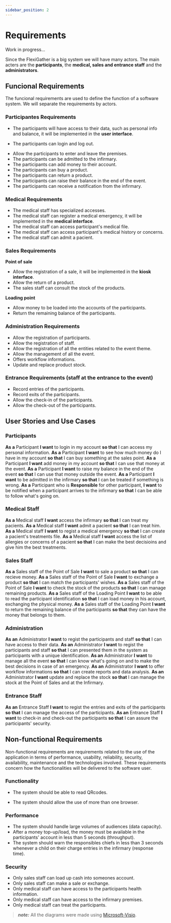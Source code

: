 ```yaml
---
sidebar_position: 2
---
```


# Requirements

Work in progress...

Since the FlexiGather is a big system we will have many actors. The main acters are the **participants**, the **medical, sales and entrance staff** and the **administrators**.

## Funcional Requirements

The funcional requirements are used to define the function of a software system.
We will separate the requirements by actors.

### Participantes Requirements

- The participants will have access to their data, such as personal info and balance, it will be implemented in the **user interface**.
<!-- history of entries and exists and purchases - CHECK HERE-->
- The participants can login and log out.
<!-- - The entries and exits are recorded, as well as the check-in and check-out. -->
- Allow the participants to enter and leave the premises.
- The participants can be admitted to the infirmary.
- The participants can add money to their account.
- The participants can buy a product.
- The participants can return a product.
- The participants can raise their balance in the end of the event.
- The participants can receive a notification from the infirmary.

### Medical Requirements

- The medical staff has specialized accesses.
- The medical staff can register a medical emergency, it will be implemented in the **medical interface**.
- The medical staff can access participant's medical file.
- The medical staff can access participant's medical history or concerns.
- The medical staff can admit a pacient.

### Sales Requirements

**Point of sale**
- Allow the registration of a sale, it will be implemented in the **kiosk interface**.
- Allow the return of a product.
- The sales staff can consult the stock of the products.

**Loading point**
- Allow money to be loaded into the accounts of the participants.
- Return the remaining balance of the participants.

### Administration Requirements

- Allow the registration of participants.
- Allow the registration of staff.
- Allow the registration of all the entities related to the event theme.
- Allow the management of all the event.
- Offers workflow informations.
- Update and replace product stock.

### Entrance Requirements (staff at the entrance to the event)

- Record entries of the participants.
- Record exits of the participants.
- Allow the check-in of the participants.
- Allow the check-out of the participants.

## User Stories and Use Cases

### Participants

**As a** Participant **I want** to login in my account **so that** I can access my personal information.
**As a** Participant **I want** to see how much money do I have in my account **so that** I can buy something at the sales point.
**As a** Participant **I want** add money in my account **so that** I can use that money at the event.
**As a** Participant **I want** to raise my balance in the end of the event **so that** I can use that money outside the event.
**As a** Participant **I want** to be admitted in the infirmary **so that** I can be treated if something is wrong.
**As a** Participant who is **Responsible** for other participant, **I want** to be notified when a participant arrives to the infirmary **so that** I can be able to follow what's going on.

<!-- ![alt text](img/usecase_participants.png) -->

### Medical Staff

**As a** Medical staff **I want** access the infirmary **so that** I can treat my pacients.
**As a** Medical staff **I want** admit a pacient **so that** I can treat him.
**As a** Medical staff **I want** to regist a medical emergency **so that** I can create a pacient's treatments file.
**As a** Medical staff **I want** access the list of allergies or concerns of a pacient **so that** I can make the best decisioins and give him the best treatments.

<!-- ![alt text](img/usecase_medicalstaff.png) -->

### Sales Staff

**As a** Sales staff of the Point of Sale **I want** to sale a product **so that** I can recieve money.
**As a** Sales staff of the Point of Sale **I want** to exchange a product **so that** I can match the participants' wishes.
**As a** Sales staff of the Point of Sale **I want** to check the stock of the products **so that** I can manage remaining products.
**As a** Sales staff of the Loading Point **I want** to be able to read the participant identification **so that** I can load money in his account, exchanging the physical money.
**As a** Sales staff of the Loading Point **I want** to return the remaining balance of the participants **so that** they can have the money that belongs to them.

<!-- ![alt text](img/usecase_salesstaff.png) -->

### Administration

**As an** Administrator **I want** to regist the participants and staff **so that** I can have access to their data.
**As an** Administrator **I want** to regist the participants and staff **so that** I can presented them in the system as participants with a unique identification.
**As an** Administrator **I want** to manage all the event **so that** I can know what's going on and to make the best decisions in case of an emergency.
**As an** Administrator **I want** to offer workflow informations **so that** I can create reports and data analysis.
**As an** Administrator **I want** update and replace the stock **so that** I can manage the stock at the Point of Sales and at the Infirmary.

### Entrance Staff

**As an** Entrance Staff **I want** to regist the entries and exits of the participants **so that** I can manage the access of the participants.
**As an** Entrance Staff **I want** to check-in and check-out the participants **so that** I can assure the participants' security.


<!-- ![alt text](img/usecase_administration.png) -->

## Non-functional Requirements

Non-functional requirements are requirements related to the use of the application in terms of performance, usability, reliability, security, availability, maintenance and the technologies involved. These requirements concern how the functionalities will be delivered to the software user.

### Functionality

- The system should be able to read QRcodes.
<!-- (nfc bracelets) -->
- The system should allow the use of more than one browser.

### Performance

- The system should handle large volumes of audiences (data capacity).
- After a money top-up/load, the money must be available in the participants' account in less than 5 seconds (throughput).
- The system should warn the responsibles chiefs in less than 3 seconds whenever a child on their charge entries in the infirmary (response time).

### Security
- Only sales staff can load up cash into someones account.
- Only sales staff can make a sale or exchange.
- Only medical staff can have access to the participants health information.
- Only medical staff can have access to the infirmary premises.
- Only medical staff can treat the participants.

> **_note:_**  All the diagrams were made using [Microsoft-Visio](https://www.microsoft365.com/launch/visio).
<!-- r -->